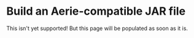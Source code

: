 # Build an Aerie-compatible JAR file

This isn't yet supported! But this page will be populated as soon as it is.